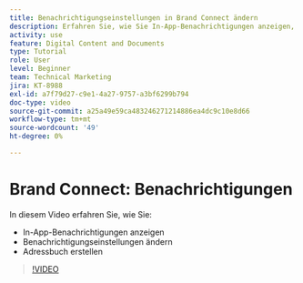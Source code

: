 ```yaml
---
title: Benachrichtigungseinstellungen in Brand Connect ändern
description: Erfahren Sie, wie Sie In-App-Benachrichtigungen anzeigen, Ihre Benachrichtigungseinstellungen ändern und ein Adressbuch in Brand Connect von erstellen. [!UICONTROL Workfront DAM].
activity: use
feature: Digital Content and Documents
type: Tutorial
role: User
level: Beginner
team: Technical Marketing
jira: KT-8988
exl-id: a7f79d27-c9e1-4a27-9757-a3bf6299b794
doc-type: video
source-git-commit: a25a49e59ca483246271214886ea4dc9c10e8d66
workflow-type: tm+mt
source-wordcount: '49'
ht-degree: 0%

---
```


# Brand Connect: Benachrichtigungen

In diesem Video erfahren Sie, wie Sie:

* In-App-Benachrichtigungen anzeigen
* Benachrichtigungseinstellungen ändern
* Adressbuch erstellen

>[!VIDEO](https://video.tv.adobe.com/v/335250/?quality=12&learn=on)
